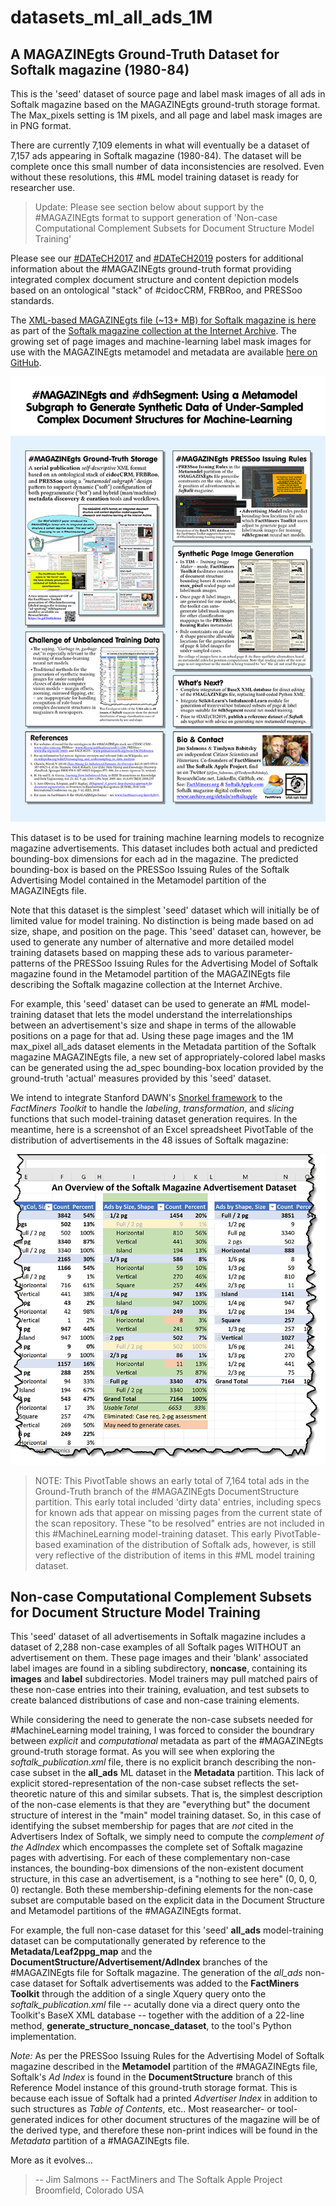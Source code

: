 # datasets_ml_all_ads_1M
## A MAGAZINEgts Ground-Truth Dataset for Softalk magazine (1980-84)
This is the 'seed' dataset of source page and label mask images of all ads in Softalk magazine based on the MAGAZINEgts ground-truth storage format. The Max_pixels setting is 1M pixels, and all page and label mask images are in PNG format.

There are currently 7,109 elements in what will eventually be a dataset of 7,157 ads appearing in Softalk magazine (1980-84). The dataset will be complete once this small number of data inconsistencies are resolved. Even without these resolutions, this #ML model training dataset is ready for researcher use.

> Update: Please see section below about support by the #MAGAZINEgts format to support generation of 'Non-case Computational Complement Subsets for Document Structure Model Training'

Please see our [#DATeCH2017](https://www.researchgate.net/publication/317240599_The_MAGAZINE_GTS_format_an_integrated_document_structure_and_content_depiction_model_supporting_eResearch_and_machine-learning_at_the_Internet_Archive) and [#DATeCH2019](https://www.researchgate.net/publication/332625805_MAGAZINEgts_and_dhSegment_Using_a_Metamodel_Subgraph_to_Generate_Synthetic_Data_of_Under-Sampled_Complex_Document_Structures_for_Machine-Learning) posters for additional information about the #MAGAZINEgts ground-truth format providing integrated complex document structure and content depiction models based on an ontological "stack" of #cidocCRM, FRBRoo, and PRESSoo standards. 

The [XML-based MAGAZINEgts file (~13+ MB) for Softalk magazine is here](https://archive.org/download/softalkapple/softalkapple_publication.xml) as part of the [Softalk magazine collection at the Internet Archive](https://archive.org/details/softalkapple?sort=date). The growing set of page images and machine-learning label mask images for use with the MAGAZINEgts metamodel and metadata are available [here on GitHub](https://github.com/SoftalkAppleProject/datasets_ml_all_ads_1M).

![Small view of DATeCH2019 poster](/readme_etc/salmons_babitsky_datech2019_poster_small.png)

This dataset is to be used for training machine learning models to recognize magazine advertisements. This dataset includes both actual and predicted bounding-box dimensions for each ad in the magazine. The predicted bounding-box is based on the PRESSoo Issuing Rules of the Softalk Advertising Model contained in the Metamodel partition of the MAGAZINEgts file.

Note that this dataset is the simplest 'seed' dataset which will initially be of limited value for model training. No distinction is being made based on ad size, shape, and position on the page. This 'seed' dataset can, however, be used to generate any number of alternative and more detailed model training datasets based on mapping these ads to various parameter-patterns of the PRESSoo Issuing Rules for the Advertising Model of Softalk magazine found in the Metamodel partition of the MAGAZINEgts file describing the Softalk magazine collection at the Internet Archive. 

For example, this 'seed' dataset can be used to generate an #ML model-training dataset that lets the model understand the interrelationships between an advertisement's size and shape in terms of the allowable positions on a page for that ad. Using these page images and the 1M max_pixel all_ads dataset elements in the Metadata partition of the Softalk magazine MAGAZINEgts file, a new set of appropriately-colored label masks can be generated using the ad_spec bounding-box location provided by the ground-truth 'actual' measures provided by this 'seed' dataset. 

We intend to integrate Stanford DAWN's [Snorkel framework](https://www.snorkel.org/) to the *FactMiners Toolkit* to handle the _labeling_, _transformation_, and _slicing_ functions that such model-training dataset generation requires. In the meantime, here is a screenshot of an Excel spreadsheet PivotTable of the distribution of advertisements in the 48 issues of Softalk magazine:

![Screenshot of Excel PivotTable showing distribution of ads in Softalk](/readme_etc/datech2019_admodel_excel_pivot_table.png)

> NOTE: This PivotTable shows an early total of 7,164 total ads in the Ground-Truth branch of the #MAGAZINEgts DocumentStructure partition. This early total included 'dirty data' entries, including specs for known ads that appear on missing pages from the current state of the scan repository. These "to be resolved" entries are not included in this #MachineLearning model-training dataset. This early PivotTable-based examination of the distribution of Softalk ads, however, is still very reflective of the distribution of items in this #ML model training dataset.   

## Non-case Computational Complement Subsets for Document Structure Model Training

This 'seed' dataset of all advertisements in Softalk magazine includes a dataset of 2,288 non-case examples of all Softalk pages WITHOUT an advertisement on them. These page images and their 'blank' associated label images are found in a sibling subdirectory, **noncase**, containing its **images** and **label** subdirectories. Model trainers may pull matched pairs of these non-case entries into their training, evaluation, and test subsets to create balanced distributions of case and non-case training elements.

While considering the need to generate the non-case subsets needed for #MachineLearning model training, I was forced to consider the boundrary between _explicit_ and _computational_ metadata as part of the #MAGAZINEgts ground-truth storage format. As you will see when exploring the _softalk_publication.xml_ file, there is no explicit branch describing the non-case subset in the **all_ads** ML dataset in the **Metadata** partition. This lack of explicit stored-representation of the non-case subset reflects the set-theoretic nature of this and similar subsets. That is, the simplest description of the non-case elements is that they are "everything but" the document structure of interest in the "main" model training dataset. So, in this case of identifying the subset membership for pages that are _not_ cited in the Advertisers Index of Softalk, we simply need to compute the _complement of the AdIndex_ which encompasses the complete set of Softalk magazine pages with advertising. For each of these complementary non-case instances, the bounding-box dimensions of the non-existent document structure, in this case an advertisement, is a "nothing to see here" (0, 0, 0, 0) rectangle. Both these membership-defining elements for the non-case subset are computable based on the explicit data in the Document Structure and Metamodel partitions of the #MAGAZINEgts format.

For example, the full non-case dataset for this 'seed' **all_ads** model-training dataset can be computationally generated by reference to the **Metadata/Leaf2ppg_map** and the **DocumentStructure/Advertisement/AdIndex** branches of the #MAGAZINEgts file for Softalk magazine. The generation of the *all_ads* non-case dataset for Softalk advertisements was added to the **FactMiners Toolkit** through the addition of a single Xquery query onto the _softalk_publication.xml_ file -- acutally done via a direct query onto the Toolkit's BaseX XML database -- together with the addition of a 22-line method, **generate_structure_noncase_dataset**, to the tool's Python implementation.

*Note:* As per the PRESSoo Issuing Rules for the Advertising Model of Softalk magazine described in the **Metamodel** partition of the #MAGAZINEgts file, Softalk's _Ad Index_ is found in the **DocumentStructure** branch of this Reference Model instance of this ground-truth storage format. This is because each issue of Softalk had a printed _Advertiser Index_ in addition to such structures as _Table of Contents_, etc.. Most reasearcher- or tool-generated indices for other document structures of the magazine will be of the derived type, and therefore these non-print indices will be found in the _Metadata_ partition of a #MAGAZINEgts file.

More as it evolves...
> -- Jim Salmons --
FactMiners and The Softalk Apple Project
Broomfield, Colorado USA

